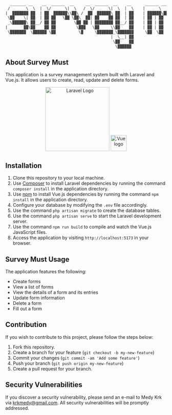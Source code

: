 
```html
                                                                                              __     
                                                                                             |  \    
  _______ __    __  ______  __     __  ______  __    __      ______ ____  __    __  _______ _| ▓▓_   
 /       \  \  |  \/      \|  \   /  \/      \|  \  |  \    |      \    \|  \  |  \/       \   ▓▓ \  
|  ▓▓▓▓▓▓▓ ▓▓  | ▓▓  ▓▓▓▓▓▓\\▓▓\ /  ▓▓  ▓▓▓▓▓▓\ ▓▓  | ▓▓    | ▓▓▓▓▓▓\▓▓▓▓\ ▓▓  | ▓▓  ▓▓▓▓▓▓▓\▓▓▓▓▓▓  
 \▓▓    \| ▓▓  | ▓▓ ▓▓   \▓▓ \▓▓\  ▓▓| ▓▓    ▓▓ ▓▓  | ▓▓    | ▓▓ | ▓▓ | ▓▓ ▓▓  | ▓▓\▓▓    \  | ▓▓ __ 
 _\▓▓▓▓▓▓\ ▓▓__/ ▓▓ ▓▓        \▓▓ ▓▓ | ▓▓▓▓▓▓▓▓ ▓▓__/ ▓▓    | ▓▓ | ▓▓ | ▓▓ ▓▓__/ ▓▓_\▓▓▓▓▓▓\ | ▓▓|  \
|       ▓▓\▓▓    ▓▓ ▓▓         \▓▓▓   \▓▓     \\▓▓    ▓▓    | ▓▓ | ▓▓ | ▓▓\▓▓    ▓▓       ▓▓  \▓▓  ▓▓
 \▓▓▓▓▓▓▓  \▓▓▓▓▓▓ \▓▓          \▓     \▓▓▓▓▓▓▓_\▓▓▓▓▓▓▓     \▓▓  \▓▓  \▓▓ \▓▓▓▓▓▓ \▓▓▓▓▓▓▓    \▓▓▓▓ 
                                              |  \__| ▓▓                                             
                                               \▓▓    ▓▓                                             
                                                \▓▓▓▓▓▓                                              

```


## About Survey Must

This application is a survey management system built with Laravel and Vue.js. It allows users to create, read, update and delete forms.  
<p align="center"><img src="https://raw.githubusercontent.com/laravel/art/master/logo-lockup/5%20SVG/2%20CMYK/1%20Full%20Color/laravel-logolockup-cmyk-red.svg" width="200" alt="Laravel Logo">
<img width="50" src="https://vuejs.org/images/logo.png" alt="Vue logo"></p>

## Installation

1. Clone this repository to your local machine.
2. Use [Composer](https://getcomposer.org/) to install Laravel dependencies by running the command `composer install` in the application directory.
3. Use [npm](https://www.npmjs.com/) to install Vue.js dependencies by running the command `npm install` in the application directory.
4. Configure your database by modifying the `.env` file accordingly.
5. Use the command `php artisan migrate` to create the database tables.
6. Use the command `php artisan serve` to start the Laravel development server.
7. Use the command `npm run build` to compile and watch the Vue.js JavaScript files.
8. Access the application by visiting `http://localhost:5173` in your browser.


## Survey Must Usage

The application features the following:

- Create forms
- View a list of forms
- View the details of a form and its entries
- Update form information
- Delete a form
- Fill out a form

## Contribution

If you wish to contribute to this project, please follow the steps below:

1. Fork this repository.
2. Create a branch for your feature (`git checkout -b my-new-feature`)
3. Commit your changes (`git commit -am 'Add some feature'`)
4. Push your branch (`git push origin my-new-feature`)
5. Create a pull request for your branch.

## Security Vulnerabilities

If you discover a security vulnerability, please send an e-mail to Medy Krk via [krkmedy@gmail.com](mailto:krkmedy@gmail.com). All security vulnerabilities will be promptly addressed.

